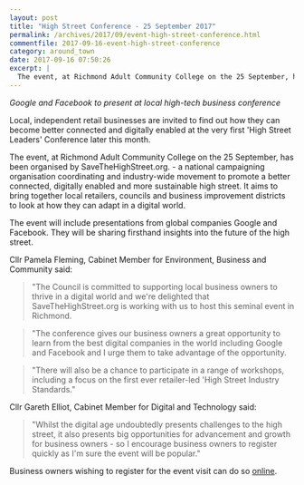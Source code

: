 ```yaml
---
layout: post
title: "High Street Conference - 25 September 2017"
permalink: /archives/2017/09/event-high-street-conference.html
commentfile: 2017-09-16-event-high-street-conference
category: around_town
date: 2017-09-16 07:50:26
excerpt: |
  The event, at Richmond Adult Community College on the 25 September, has been organised by SaveTheHighStreet.org. -- a national campaigning organisation coordinating and industry-wide movement to promote a better connected, digitally enabled and more sustainable high street. It aims to bring together local retailers, councils and business improvement districts to look at how they can adapt in a digital world.
---
```


_Google and Facebook to present at local high-tech business conference_

Local, independent retail businesses are invited to find out how they can become better connected and digitally enabled at the very first 'High Street Leaders' Conference later this month.

The event, at Richmond Adult Community College on the 25 September, has been organised by SaveTheHighStreet.org. - a national campaigning organisation coordinating and industry-wide movement to promote a better connected, digitally enabled and more sustainable high street. It aims to bring together local retailers, councils and business improvement districts to look at how they can adapt in a digital world.

The event will include presentations from global companies Google and Facebook. They will be sharing firsthand insights into the future of the high street.

Cllr Pamela Fleming, Cabinet Member for Environment, Business and Community said:

> "The Council is committed to supporting local business owners to thrive in a digital world and we're delighted that SaveTheHighStreet.org is working with us to host this seminal event in Richmond.

> "The conference gives our business owners a great opportunity to learn from the best digital companies in the world including Google and Facebook and I urge them to take advantage of the opportunity.

> "There will also be a chance to participate in a range of workshops, including a focus on the first ever retailer-led 'High Street Industry Standards."

Cllr Gareth Elliot, Cabinet Member for Digital and Technology said:

> "Whilst the digital age undoubtedly presents challenges to the high street, it also presents big opportunities for advancement and growth for business owners - so I encourage business owners to register quickly as I'm sure the event will be popular."

Business owners wishing to register for the event visit can do so [online](https://www.eventbrite.co.uk/e/high-street-conference-join-us-for-free-tickets-36437348089?utm_term=eventurl_text).

